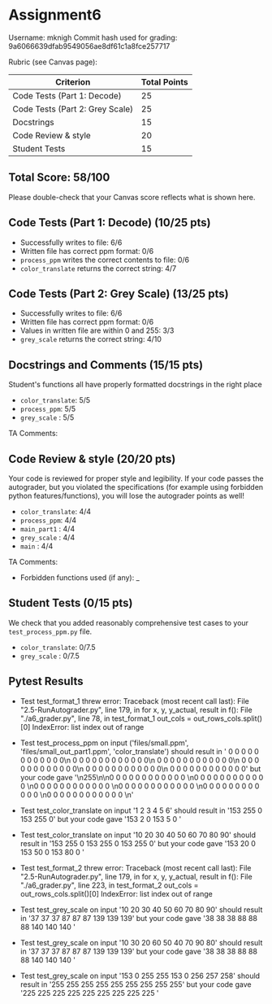 # Assignment6

Username: mknigh
Commit hash used for grading: 9a6066639dfab9549056ae8df61c1a8fce257717

Rubric (see Canvas page):

| Criterion           | Total Points |
| ------------------- | ------------ |
| Code Tests (Part 1: Decode)   | 25           |
| Code Tests (Part 2: Grey Scale) | 25   |
| Docstrings  | 15           |
| Code Review & style   | 20           |
| Student Tests | 15    |

## Total Score: 58/100
Please double-check that your Canvas score reflects what is shown here.


## Code Tests (Part 1: Decode) (10/25 pts)

- Successfully writes to file: 6/6
- Written file has correct ppm format: 0/6
- `process_ppm` writes the correct contents to file: 0/6
- `color_translate` returns the correct string: 4/7


## Code Tests (Part 2: Grey Scale) (13/25 pts)

- Successfully writes to file: 6/6
- Written file has correct ppm format: 0/6
- Values in written file are within 0 and 255: 3/3
- `grey_scale` returns the correct string: 4/10


## Docstrings and Comments (15/15 pts)
Student's functions all have properly formatted docstrings in the right place
- `color_translate`: 5/5
- `process_ppm`: 5/5
- `grey_scale` : 5/5

TA Comments: 


## Code Review & style (20/20 pts)
Your code is reviewed for proper style and legibility.
If your code passes the autograder, but you violated the specifications (for example using forbidden python features/functions), you will lose the autograder points as well!
- `color_translate`: 4/4
- `process_ppm`: 4/4
- `main_part1` : 4/4
- `grey_scale` : 4/4
- `main` : 4/4

TA Comments: 

- Forbidden functions used (if any): _


## Student Tests (0/15 pts)
We check that you added reasonably comprehensive test cases to your `test_process_ppm.py` file.
- `color_translate`: 0/7.5
- `grey_scale` : 0/7.5

## Pytest Results
- Test test_format_1 threw error:
Traceback (most recent call last):
  File "2.5-RunAutograder.py", line 179, in <module>
    for x, y, y_actual, result in f():
  File "./a6_grader.py", line 78, in test_format_1
    out_cols = out_rows_cols.split()[0]
IndexError: list index out of range



- Test test_process_ppm on input ('files/small.ppm', 'files/small_out_part1.ppm', 'color_translate') should result in '  0   0   0   0   0   0   0   0   0   0   0   0\n  0   0   0   0   0   0   0   0   0   0   0   0\n  0   0   0   0   0   0   0   0   0   0   0   0\n  0   0   0   0   0   0   0   0   0   0   0   0\n  0   0   0   0   0   0   0   0   0   0   0   0\n  0   0   0   0   0   0   0   0   0   0   0   0'
  but your code gave '\n255\n\n0 0   0       0   0 0      0   0   0    0 0 0 \n0   0   0       0 0   0      0   0 0      0   0   0 \n0 0   0     0   0   0      0 0   0      0   0 0 \n0   0 0     0 0   0    0   0   0      0 0   0 \n0 0   0       0   0 0      0   0   0    0 0 0 \n0   0   0       0 0   0      0   0 0      0   0   0 \n'

- Test test_color_translate on input '1 2 3 4 5 6' should result in '153 255   0 153 255   0'
  but your code gave '153 2 0 153 5 0 '
- Test test_color_translate on input '10 20 30 40 50 60 70 80 90' should result in '153 255   0 153 255   0 153 255   0'
  but your code gave '153 20 0 153 50 0 153 80 0 '

- Test test_format_2 threw error:
Traceback (most recent call last):
  File "2.5-RunAutograder.py", line 179, in <module>
    for x, y, y_actual, result in f():
  File "./a6_grader.py", line 223, in test_format_2
    out_cols = out_rows_cols.split()[0]
IndexError: list index out of range



- Test test_grey_scale on input '10 20 30 40 50 60 70 80 90' should result in '37 37 37 87 87 87 139 139 139'
  but your code gave '38 38 38 88 88 88 140 140 140 '
- Test test_grey_scale on input '10 30 20 60 50 40 70 90 80' should result in '37 37 37 87 87 87 139 139 139'
  but your code gave '38 38 38 88 88 88 140 140 140 '
- Test test_grey_scale on input '153 0 255 255 153 0 256 257 258' should result in '255 255 255 255 255 255 255 255 255'
  but your code gave '225 225 225 225 225 225 225 225 225 '

